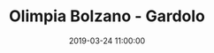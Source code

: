 ---
title: Olimpia Bolzano - Gardolo
date: 2019-03-24 11:00:00
squadra-a: Olimpia Bolzano
punteggio-a: 
squadra-b: Bc Gardolo
punteggio-b: 
partite/squadra: under-16-18-19
luogo: Pal. Scuola Media ¿E. Fermi¿
categoria: under 16
---